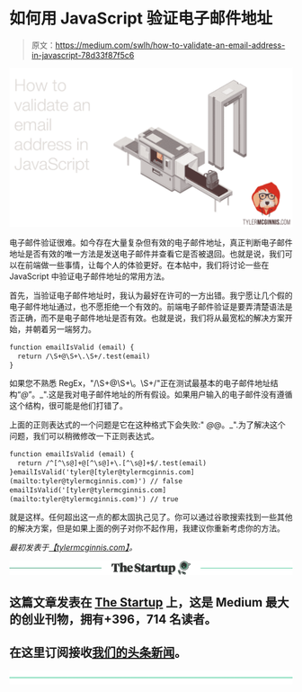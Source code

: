 # 如何用 JavaScript 验证电子邮件地址

> 原文：<https://medium.com/swlh/how-to-validate-an-email-address-in-javascript-78d33f87f5c6>

![](img/3f1453e8d3ba10aaf671acf669d2f103.png)

电子邮件验证很难。如今存在大量复杂但有效的电子邮件地址，真正判断电子邮件地址是否有效的唯一方法是发送电子邮件并查看它是否被退回。也就是说，我们可以在前端做一些事情，让每个人的体验更好。在本帖中，我们将讨论一些在 JavaScript 中验证电子邮件地址的常用方法。

首先，当验证电子邮件地址时，我认为最好在许可的一方出错。我宁愿让几个假的电子邮件地址通过，也不愿拒绝一个有效的。前端电子邮件验证是要弄清楚语法是否正确，而不是电子邮件地址是否有效。也就是说，我们将从最宽松的解决方案开始，并朝着另一端努力。

```
function emailIsValid (email) {
  return /\S+@\S+\.\S+/.test(email)
}
```

如果您不熟悉 RegEx，"/\S+@\S+\。\S+/"正在测试最基本的电子邮件地址结构“_@_”。_".这是我对电子邮件地址的所有假设。如果用户输入的电子邮件没有遵循这个结构，很可能是他们打错了。

上面的正则表达式的一个问题是它在这种格式下会失败:" _@_@。_".为了解决这个问题，我们可以稍微修改一下正则表达式。

```
function emailIsValid (email) {
  return /^[^\s@]+@[^\s@]+\.[^\s@]+$/.test(email)
}emailIsValid('tyler@[tyler@tylermcginnis.com](mailto:tyler@tylermcginnis.com)') // false
emailIsValid('[tyler@tylermcginnis.com](mailto:tyler@tylermcginnis.com)') // true
```

就是这样。任何超出这一点的都太固执己见了。你可以通过谷歌搜索找到一些其他的解决方案，但是如果上面的例子对你不起作用，我建议你重新考虑你的方法。

*最初发表于*[*【tylermcginnis.com】*](https://tylermcginnis.com/validate-email-address-javascript/)*。*

[![](img/308a8d84fb9b2fab43d66c117fcc4bb4.png)](https://medium.com/swlh)

## 这篇文章发表在 [The Startup](https://medium.com/swlh) 上，这是 Medium 最大的创业刊物，拥有+396，714 名读者。

## 在这里订阅接收[我们的头条新闻](http://growthsupply.com/the-startup-newsletter/)。

[![](img/b0164736ea17a63403e660de5dedf91a.png)](https://medium.com/swlh)